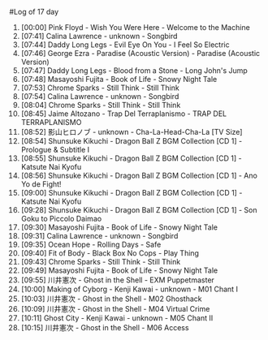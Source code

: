 #Log of 17 day

1. [00:00] Pink Floyd - Wish You Were Here - Welcome to the Machine
1. [07:41] Calina Lawrence - unknown - Songbird
1. [07:44] Daddy Long Legs - Evil Eye On You - I Feel So Electric
1. [07:46] George Ezra - Paradise (Acoustic Version) - Paradise (Acoustic Version)
1. [07:47] Daddy Long Legs - Blood from a Stone - Long John's Jump
1. [07:48] Masayoshi Fujita - Book of Life - Snowy Night Tale
1. [07:53] Chrome Sparks - Still Think - Still Think
1. [07:54] Calina Lawrence - unknown - Songbird
1. [08:04] Chrome Sparks - Still Think - Still Think
1. [08:45] Jaime Altozano - Trap Del Terraplanismo - TRAP DEL TERRAPLANISMO
1. [08:52] 影山ヒロノブ - unknown - Cha-La-Head-Cha-La [TV Size]
1. [08:54] Shunsuke Kikuchi - Dragon Ball Z BGM Collection [CD 1] - Prologue & Subtitle I
1. [08:55] Shunsuke Kikuchi - Dragon Ball Z BGM Collection [CD 1] - Katsute Nai Kyofu
1. [08:56] Shunsuke Kikuchi - Dragon Ball Z BGM Collection [CD 1] - Ano Yo de Fight!
1. [09:00] Shunsuke Kikuchi - Dragon Ball Z BGM Collection [CD 1] - Katsute Nai Kyofu
1. [09:28] Shunsuke Kikuchi - Dragon Ball Z BGM Collection [CD 1] - Son Goku to Piccolo Daimao
1. [09:30] Masayoshi Fujita - Book of Life - Snowy Night Tale
1. [09:31] Calina Lawrence - unknown - Songbird
1. [09:35] Ocean Hope - Rolling Days - Safe
1. [09:40] Fit of Body - Black Box No Cops - Play Thing
1. [09:43] Chrome Sparks - Still Think - Still Think
1. [09:49] Masayoshi Fujita - Book of Life - Snowy Night Tale
1. [09:55] 川井憲次 - Ghost in the Shell - EXM Puppetmaster
1. [10:00] Making of Cyborg - Kenji Kawai - unknown - M01 Chant I
1. [10:03] 川井憲次 - Ghost in the Shell - M02 Ghosthack
1. [10:09] 川井憲次 - Ghost in the Shell - M04 Virtual Crime
1. [10:11] Ghost City - Kenji Kawai - unknown - M05 Chant II
1. [10:15] 川井憲次 - Ghost in the Shell - M06 Access

